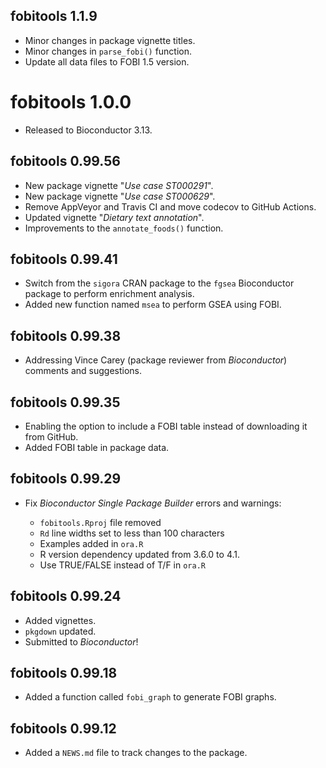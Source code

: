 ## fobitools 1.1.9

* Minor changes in package vignette titles.
* Minor changes in `parse_fobi()` function.
* Update all data files to FOBI 1.5 version.

# fobitools 1.0.0

* Released to Bioconductor 3.13.

## fobitools 0.99.56

* New package vignette "_Use case ST000291_".     
* New package vignette "_Use case ST000629_".    
* Remove AppVeyor and Travis CI and move codecov to GitHub Actions.
* Updated vignette "_Dietary text annotation_".
* Improvements to the `annotate_foods()` function.

## fobitools 0.99.41

* Switch from the `sigora` CRAN package to the `fgsea` Bioconductor package to perform enrichment analysis.
* Added new function named `msea` to perform GSEA using FOBI.

## fobitools 0.99.38

* Addressing Vince Carey (package reviewer from _Bioconductor_) comments and suggestions.

## fobitools 0.99.35

* Enabling the option to include a FOBI table instead of downloading it from GitHub.
* Added FOBI table in package data.

## fobitools 0.99.29

* Fix _Bioconductor Single Package Builder_ errors and warnings:

  - `fobitools.Rproj` file removed
  - `Rd` line widths set to less than 100 characters
  - Examples added in `ora.R`
  - R version dependency updated from 3.6.0 to 4.1.
  - Use TRUE/FALSE instead of T/F in `ora.R`

## fobitools 0.99.24

* Added vignettes.
* `pkgdown` updated.
* Submitted to _Bioconductor_!

## fobitools 0.99.18

* Added a function called `fobi_graph` to generate FOBI graphs.

## fobitools 0.99.12

* Added a `NEWS.md` file to track changes to the package.
